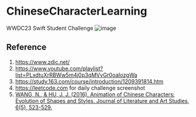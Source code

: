 # ChineseCharacterLearning
WWDC23 Swift Student Challenge
![image](https://user-images.githubusercontent.com/45887805/233353074-746e99fb-01e9-4e6d-b69e-c43552faa5ae.png)

## Reference
1. https://www.zdic.net/
2. https://www.youtube.com/playlist?list=PLxdtuXrRBWw5m4j0p3qMVvGr0oaIozgWa 
3. https://study.163.com/course/introduction/1209391814.htm
4. https://leetcode.com for daily challenge screenshot
5. [WANG, N., & HU, J. J. (2016). Animation of Chinese Characters: Evolution of Shapes and Styles. Journal of Literature and Art Studies, 6(5), 523-529.](https://d1wqtxts1xzle7.cloudfront.net/44190161/Journal_of_Literature_and_Art_Studies_Vol.6_Issue_5_May_2016-libre.pdf?1459352765=&response-content-disposition=inline%3B+filename%3DLondon_Poetry_History.pdf&Expires=1681993991&Signature=gT4Hi3FdvWiC9sUev7552hlT2e9wB-QfepxWtYTcxBQnyQ6QtZXb4ebNcLCNcyiWota56M8zAX7JibAyQd7vhc4ngedszby6saG8ziOd7tZFif2Emct~88SGYbfgqf0whVjFJBqjP8YJS7GjIq~~RMg3kfM99g-PohBLGtpAVsRsOgR-lbK6Zt7bWW0rhr4oq7rcyHwF7Pb1gWApEwSr1BmFemeMON89N6YCprG9oVMIELDPKTn2zfwix100Kw3AVDxvYdAjCLmLZvnke8Mwl6Msuli6zfr~nCQF9sIralz64uR2-XQKA2jb4Gk4s5Wd04-iZ0xcAhaY9gnzAB4-NQ__&Key-Pair-Id=APKAJLOHF5GGSLRBV4ZA#page=84)
